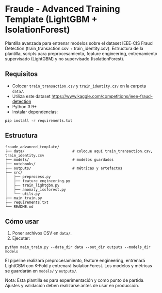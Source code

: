 # Fraude - Advanced Training Template (LightGBM + IsolationForest)

Plantilla avanzada para entrenar modelos sobre el dataset IEEE-CIS Fraud Detection (train_transaction.csv + train_identity.csv).
Estructura de la plantilla, scripts para preprocesamiento, feature engineering, entrenamiento supervisado (LightGBM) y no supervisado (IsolationForest).

## Requisitos

- Colocar `train_transaction.csv` y `train_identity.csv` en la carpeta `data/`.
- Utiliza este dataset https://www.kaggle.com/competitions/ieee-fraud-detection
- Python 3.9+
- Instalar dependencias:

```
pip install -r requirements.txt
```

## Estructura

```
fraude_advanced_template/
├── data/                      # coloque aquí train_transaction.csv, train_identity.csv
├── models/                    # modelos guardados
├── notebooks/
├── outputs/                   # métricas y artefactos
├── src/
│   ├── preprocess.py
│   ├── feature_engineering.py
│   ├── train_lightgbm.py
│   ├── anomaly_isoforest.py
│   └── utils.py
├── main_train.py
├── requirements.txt
└── README.md
```

## Cómo usar

1. Poner archivos CSV en `data/`.
2. Ejecutar:

```
python main_train.py --data_dir data --out_dir outputs --models_dir models
```

El pipeline realizará preprocesamiento, feature engineering, entrenará LightGBM con K-Fold y entrenará IsolationForest. Los modelos y métricas se guardarán en `models/` y `outputs/`.

Nota: Esta plantilla es para experimentación y como punto de partida. Ajustes y validación deben realizarse antes de usar en producción.

